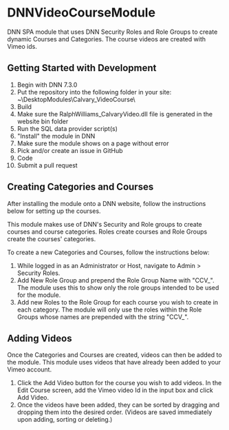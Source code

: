 # DNNVideoCourseModule
DNN SPA module that uses DNN Security Roles and Role Groups to create dynamic Courses and Categories. The course videos are created with Vimeo ids.

## Getting Started with Development

1. Begin with DNN 7.3.0
2. Put the repository into the following folder in your site:  ~\DesktopModules\Calvary_VideoCourse\
3. Build
4. Make sure the RalphWilliams_CalvaryVideo.dll file is generated in the website bin folder
5. Run the SQL data provider script(s)
6. "Install" the module in DNN
7. Make sure the module shows on a page without error
8. Pick and/or create an issue in GitHub
9. Code
10. Submit a pull request
 

## Creating Categories and Courses
After installing the module onto a DNN website, follow the instructions below for setting up the courses.

This module makes use of DNN's Security and Role groups to create courses and course categories. Roles create courses and Role Groups create the courses' categories.

To create a new Categories and Courses, follow the instructions below:

1. While logged in as an Administrator or Host, navigate to Admin > Security Roles.
2. Add New Role Group and prepend the Role Group Name with "CCV_". The module uses this to show only the role groups intended to be used for the module. 
3. Add new Roles to the Role Group for each course you wish to create in each category. The module will only use the roles within the Role Groups whose names are prepended with the string "CCV_".

## Adding Videos
Once the Categories and Courses are created, videos can then be added to the module. This module uses videos that have already been added to your Vimeo account.

1. Click the Add Video button for the course you wish to add videos. In the Edit Course screen, add the Vimeo video Id in the input box and click Add Video. 
2. Once the videos have been added, they can be sorted by dragging and dropping them into the desired order.
(Videos are saved immediately upon adding, sorting or deleting.)
